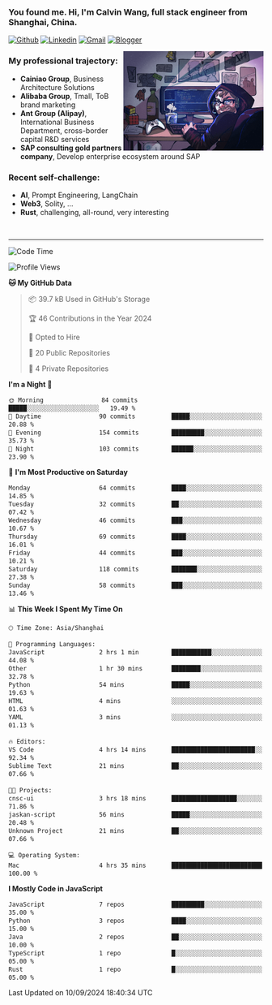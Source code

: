 <!-- Greeting -->
### You found me. Hi, I'm Calvin Wang, full stack engineer from Shanghai, China.

[![Github](https://img.shields.io/badge/-Github-000?style=flat&logo=Github&logoColor=white)](https://github.com/wangjunneil)
[![Linkedin](https://img.shields.io/badge/-LinkedIn-blue?style=flat&logo=Linkedin&logoColor=white)](https://www.linkedin.com/in/wangjunneil/)
[![Gmail](https://img.shields.io/badge/-Gmail-c14438?style=flat&logo=Gmail&logoColor=white)](mailto:wangjunneil@gmail.com)
[![Blogger](https://img.shields.io/badge/-Blogger-gray?style=flat&logo=Blogger&logoColor=white)](https://www.wangjun.dev)

<!--Introduction -->

<img align="right" alt="img" src="https://raw.githubusercontent.com/wangjunneil/wangjunneil/main/imgs/cover_image.png" width="55%" height="auto" />

### My professional trajectory: 
- **Cainiao Group**, Business Architecture Solutions
- **Alibaba Group**, Tmall, ToB brand marketing
- **Ant Group (Alipay)**, International Business Department, cross-border capital R&D services
- **SAP consulting gold partners company**, Develop enterprise ecosystem around SAP
### Recent self-challenge:
- **AI**, Prompt Engineering, LangChain
- **Web3**, Solity, ...
- **Rust**, challenging, all-round, very interesting

<br/>

---
<!-- Your badges -->

<!--START_SECTION:waka-->
![Code Time](http://img.shields.io/badge/Code%20Time-251%20hrs%2019%20mins-blue)

![Profile Views](http://img.shields.io/badge/Profile%20Views-0-blue)

**🐱 My GitHub Data** 

> 📦 39.7 kB Used in GitHub's Storage 
 > 
> 🏆 46 Contributions in the Year 2024
 > 
> 💼 Opted to Hire
 > 
> 📜 20 Public Repositories 
 > 
> 🔑 4 Private Repositories 
 > 
**I'm a Night 🦉** 

```text
🌞 Morning                84 commits          █████░░░░░░░░░░░░░░░░░░░░   19.49 % 
🌆 Daytime                90 commits          █████░░░░░░░░░░░░░░░░░░░░   20.88 % 
🌃 Evening                154 commits         █████████░░░░░░░░░░░░░░░░   35.73 % 
🌙 Night                  103 commits         ██████░░░░░░░░░░░░░░░░░░░   23.90 % 
```
📅 **I'm Most Productive on Saturday** 

```text
Monday                   64 commits          ████░░░░░░░░░░░░░░░░░░░░░   14.85 % 
Tuesday                  32 commits          ██░░░░░░░░░░░░░░░░░░░░░░░   07.42 % 
Wednesday                46 commits          ███░░░░░░░░░░░░░░░░░░░░░░   10.67 % 
Thursday                 69 commits          ████░░░░░░░░░░░░░░░░░░░░░   16.01 % 
Friday                   44 commits          ███░░░░░░░░░░░░░░░░░░░░░░   10.21 % 
Saturday                 118 commits         ███████░░░░░░░░░░░░░░░░░░   27.38 % 
Sunday                   58 commits          ███░░░░░░░░░░░░░░░░░░░░░░   13.46 % 
```


📊 **This Week I Spent My Time On** 

```text
🕑︎ Time Zone: Asia/Shanghai

💬 Programming Languages: 
JavaScript               2 hrs 1 min         ███████████░░░░░░░░░░░░░░   44.08 % 
Other                    1 hr 30 mins        ████████░░░░░░░░░░░░░░░░░   32.78 % 
Python                   54 mins             █████░░░░░░░░░░░░░░░░░░░░   19.63 % 
HTML                     4 mins              ░░░░░░░░░░░░░░░░░░░░░░░░░   01.63 % 
YAML                     3 mins              ░░░░░░░░░░░░░░░░░░░░░░░░░   01.13 % 

🔥 Editors: 
VS Code                  4 hrs 14 mins       ███████████████████████░░   92.34 % 
Sublime Text             21 mins             ██░░░░░░░░░░░░░░░░░░░░░░░   07.66 % 

🐱‍💻 Projects: 
cnsc-ui                  3 hrs 18 mins       ██████████████████░░░░░░░   71.86 % 
jaskan-script            56 mins             █████░░░░░░░░░░░░░░░░░░░░   20.48 % 
Unknown Project          21 mins             ██░░░░░░░░░░░░░░░░░░░░░░░   07.66 % 

💻 Operating System: 
Mac                      4 hrs 35 mins       █████████████████████████   100.00 % 
```

**I Mostly Code in JavaScript** 

```text
JavaScript               7 repos             █████████░░░░░░░░░░░░░░░░   35.00 % 
Python                   3 repos             ████░░░░░░░░░░░░░░░░░░░░░   15.00 % 
Java                     2 repos             ██░░░░░░░░░░░░░░░░░░░░░░░   10.00 % 
TypeScript               1 repo              █░░░░░░░░░░░░░░░░░░░░░░░░   05.00 % 
Rust                     1 repo              █░░░░░░░░░░░░░░░░░░░░░░░░   05.00 % 
```




 Last Updated on 10/09/2024 18:40:34 UTC
<!--END_SECTION:waka-->
